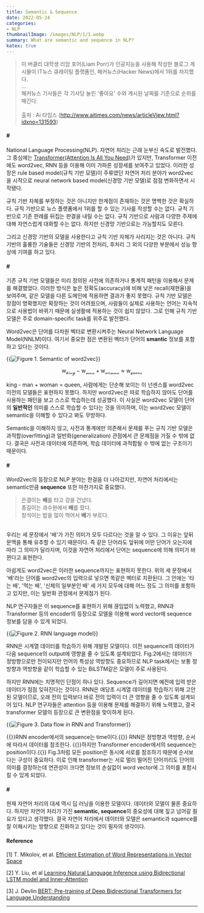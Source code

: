 ```yaml
---
title: Semantic & Sequence
date: 2022-05-24
categories:
- NLP
thumbnailImage: /images/NLP/1/1.webp
summary: What are semantic and sequence in NLP?
katex: true
---
```

>미 버클리 대학생 리암 포어(Liam Porr)가 인공지능을 사용해 작성한 블로그 게시물이 IT뉴스 큐레이팅 플랫폼인, 해커뉴스(Hacker News)에서 1위를 차지했다.\
...\
해커뉴스 기사들은 각 기사당 눌린 '좋아요' 수와 게시된 날짜를 기준으로 순위를 매긴다.\
\
출처 : Ai 타임스 (http://www.aitimes.com/news/articleView.html?idxno=131593)

#### \#
National Language Processing(NLP). 자연어 처리는 근래 눈부신 속도로 발전했다. 그 중심에는 [Transformer(Attention Is All You Need)](https://arxiv.org/abs/1706.03762)가 있지만, Transformer 이전에도 word2vec, RNN 등을 이용해 이미 가파른 성장세를 보여주고 있었다. 이러한 성장은 rule based model(규칙 기반 모델)이 주류였던 자연어 처리 분야가 word2vec을 시작으로 neural network based model(신경망 기반 모델)로 점점 변화하면서 시작됐다.

규칙 기반 자체를 부정하는 것은 아니지만 한계점이 존재하는 것은 명백한 것은 확실하다. 규칙 기반으로 뉴스 플랫폼에서 1위를 할 수 있는 기사를 작성할 수는 없다. 규칙 기반으로 기존 판례를 뒤집는 판결을 내릴 수는 없다. 규칙 기반으로 사람과 다양한 주제에 대해 자연스럽게 대화할 수는 없다. 하지만 신경망 기반으로는 가능할지도 모른다.

그리고 신경망 기반의 모델을 사용한다고 규칙 기반 자체가 사리지는 것은 아니다. 규칙 기반의 훌륭한 기술들은 신경망 기반의 전처리, 후처리 그 외의 다양한 부분에서 성능 향상에 기여를 하고 있다.

#### \#
기존 규칙 기반 모델들은 미리 정의된 사전에 의존하거나 통계적 패턴을 이용해서 문제를 해결했었다. 이러한 방식은 높은 정확도(accuracy)에 비해 낮은 recall(재현율)을 보여주며, 같은 모델을 다른 도메인에 적용하면 결과가 좋지 못했다. 규칙 기반 모델은 장점이 명확했지만 확장하는 것이 어려웠으며, 사람들이 실제로 사용하는 언어는 지속적으로 사용법이 바뀌기 때문에 실생활에 적용하는 것이 쉽지 않았다. 그로 인해 규칙 기반 모델은 주로 domain-specific task를 위주로 발전했다.

Word2vec은 단어를 다차원 벡터로 변환시켜주는 Neural Network Language Model(NNLM)이다. 여기서 중요한 점은 변환된 벡터가 단어의 <strong>smantic</strong> 정보를 포함하고 있다는 것이다.

{{<image classes="center" src="/images/NLP/1/1.webp" title="Figure 1. Semantic of word2vec">}}

$$\mathrm{w_\mathcal{king}} - \mathrm{w_\mathcal{man}} + \mathrm{w_\mathcal{woman}}  \approx \mathrm{w_\mathcal{queen}}$$

king - man + woman = queen, 사람에게는 단순해 보이는 이 넌센스를 word2vec 이전의 모델들은 표현하지 못했다. 하지만 word2vec은 따로 학습하지 않아도 단어를 사용하는 패턴을 보고 스스로 학습하는데 성공했다. 이 사실은 word2vec 모델이 단어의 <strong>일반적인</strong> 의미를 스스로 학습할 수 있다는 것을 의미하며, 이는 word2vec 모델이 semantic을 이해할 수 있다고 봐도 무방하다.

Semantic을 이해하지 않고, 사전과 통계에만 의존해서 문제를 푸는 규칙 기반 모델은 과적합(overfitting)과 일반화(generalization) 관점에서 큰 문제점을 가질 수 밖에 없다. 결국은 사전과 데이터에 의존하며, 학습 데이터에 과적합될 수 밖에 없는 구조이기 때문이다.

#### \#
Word2vec의 등장으로 NLP 분야는 한걸음 더 나아갔지만, 자연어 처리에서는 semantic만큼 <strong>sequence</strong> 또한 마찬가지로 중요했다.

> 은결이는 <strong>배</strong>를 타고 강을 건넜다.\
> 종길이는 과수원에서 <strong>배</strong>를 땄다.\
> 창석이는 밥을 많이 먹어서 <strong>배</strong>가 부르다.

\
우리는 세 문장에서 '배'가 가진 의미가 모두 다르다는 것을 알 수 있다. 그 이유는 앞뒤 문맥을 통해 유추할 수 있기 때문이다. 즉 같은 단어라도 앞뒤에 어떤 단어가 오는지에 따라 그 의미가 달라지며, 이것을 자연어 처리에서 단어는 sequence에 의해 의미가 바뀐다고 표현한다.

아쉽게도 word2vec은 이러한 sequence까지는 표현하지 못한다. 위의 세 문장에서 '배'라는 단어를 word2vec의 입력으로 넣으면 똑같은 벡터로 치환된다. 그 안에는 '타는 배', '먹는 배', '신체의 일부분인 배' 세 가지 모두에 대해 어느 정도 그 의미를 포함하고 있지만, 이는 일반화 관점에서 문제점가 된다. 

NLP 연구자들은 이 sequence를 표현하기 위해 끊임없이 노력했고, RNN과 Transformer 등의 encoder의 등장으로 모델을 이용해 word vector에 sequence 정보를 담을 수 있게 되었다.

{{<image classes="center" src="/images/NLP/1/2.webp" title="Figure 2. RNN language model">}}

RNN은 시계열 데이터를 학습하기 위해 개발된 모델이다. 이전 sequence의 데이터가 다음 sequence의 output에 영향을 줄 수 있도록 설계되었다. Fig.2에서는 데이터가 정방향으로만 전이되지만 언어의 특성상 역방향도 중요하므로 NLP task에서는 보통 정방향과 역방향을 같이 학습할 수 있는 BiLSTM같은 모델이 주로 사용된다.

하지만 RNN에는 치명적인 단점이 하나 있다. Sequence가 길어지면 예전에 입력 받은 데이터가 점점 잊혀진다는 것이다. RNN은 애당초 시계열 데이터를 학습하기 위해 고안된 모델이므로, 오래 전의 입력보다 바로 전의 입력이 더 큰 영향을 줄 수 있도록 설계되어 있다. NLP 연구자들은 attention 등을 이용해 문제를 해결하기 위해 노력했고, 결국 transformer 모델의 등장으로 큰 변환점을 맞이하게 된다.

{{<image classes="center" src="/images/NLP/1/3.webp" title="Figure 3. Data flow in RNN and Transformer">}}

{{<hl-text primary>}}RNN encoder에서의 sequence는 time이다.{{</hl-text>}} RNN은 정방향과 역방향, 순서에 따라서 데이터를 참조한다. {{<hl-text primary>}}하지만 Transformer encoder에서의 sequence는 position이다.{{</hl-text>}} Fig.3처럼 모든 position은 동시에 서로를 참조하기 때문에 순서보다는 구성이 중요하다. 이로 인해 transformer는 서로 멀리 떨어진 단어끼리도 단어의 의미를 결정하는데 연관성이 크다면 정보의 손실없이 word vector에 그 의미를 포함시킬 수 있게 되었다.

#### \#
현재 자연어 처리의 대세 역시 딥 러닝을 이용한 모델이다. 데이터와 모델이 물론 중요하다. 하지만 자연어 처리가 가진 <strong>semantic, sequence</strong>의 중요성에 대해 짚고 넘어갈 필요가 있다고 생각했다. 결국 자연어 처리에서 데이터와 모델은 semantic과 squence를 잘 이해시키는 방향으로 진화하고 있다는 것이 필자의 생각이다.

#### Reference
[1] T. Mikolov, et al. [Efficient Estimation of Word Representations in Vector Space](https://arxiv.org/abs/1301.3781)

[2] Y. Liu, et al [Learning Natural Language Inference using Bidirectional LSTM model and Inner-Attention](https://arxiv.org/abs/1605.09090)

[3] J. Devlin [BERT: Pre-training of Deep Bidirectional Transformers for Language Understanding](https://arxiv.org/abs/1810.04805)

---